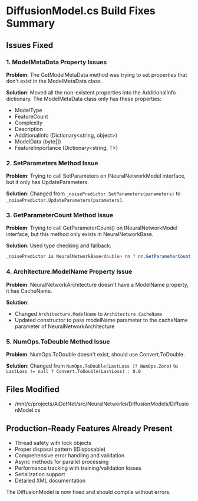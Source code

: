 # DiffusionModel.cs Build Fixes Summary

## Issues Fixed

### 1. ModelMetaData Property Issues
**Problem**: The GetModelMetaData method was trying to set properties that don't exist in the ModelMetaData<T> class.

**Solution**: Moved all the non-existent properties into the AdditionalInfo dictionary. The ModelMetaData<T> class only has these properties:
- ModelType
- FeatureCount
- Complexity
- Description
- AdditionalInfo (Dictionary<string, object>)
- ModelData (byte[])
- FeatureImportance (Dictionary<string, T>)

### 2. SetParameters Method Issue
**Problem**: Trying to call SetParameters on INeuralNetworkModel interface, but it only has UpdateParameters.

**Solution**: Changed from `_noisePredictor.SetParameters(parameters)` to `_noisePredictor.UpdateParameters(parameters)`.

### 3. GetParameterCount Method Issue
**Problem**: Trying to call GetParameterCount() on INeuralNetworkModel interface, but this method only exists in NeuralNetworkBase.

**Solution**: Used type checking and fallback:
```csharp
_noisePredictor is NeuralNetworkBase<double> nn ? nn.GetParameterCount() : _noisePredictor?.GetParameters().Length ?? 0
```

### 4. Architecture.ModelName Property Issue
**Problem**: NeuralNetworkArchitecture doesn't have a ModelName property, it has CacheName.

**Solution**: 
- Changed `Architecture.ModelName` to `Architecture.CacheName`
- Updated constructor to pass modelName parameter to the cacheName parameter of NeuralNetworkArchitecture

### 5. NumOps.ToDouble Method Issue
**Problem**: NumOps.ToDouble doesn't exist, should use Convert.ToDouble.

**Solution**: Changed from `NumOps.ToDouble(LastLoss ?? NumOps.Zero)` to `LastLoss != null ? Convert.ToDouble(LastLoss) : 0.0`

## Files Modified
- /mnt/c/projects/AiDotNet/src/NeuralNetworks/DiffusionModels/DiffusionModel.cs

## Production-Ready Features Already Present
- Thread safety with lock objects
- Proper disposal pattern (IDisposable)
- Comprehensive error handling and validation
- Async methods for parallel processing
- Performance tracking with training/validation losses
- Serialization support
- Detailed XML documentation

The DiffusionModel is now fixed and should compile without errors.